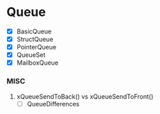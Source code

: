 # Queue

- [x] BasicQueue
- [x] StructQueue
- [x] PointerQueue
- [x] QueueSet
- [x] MailboxQueue

### MISC

1. xQueueSendToBack() vs xQueueSendToFront()
	- [ ] QueueDifferences
